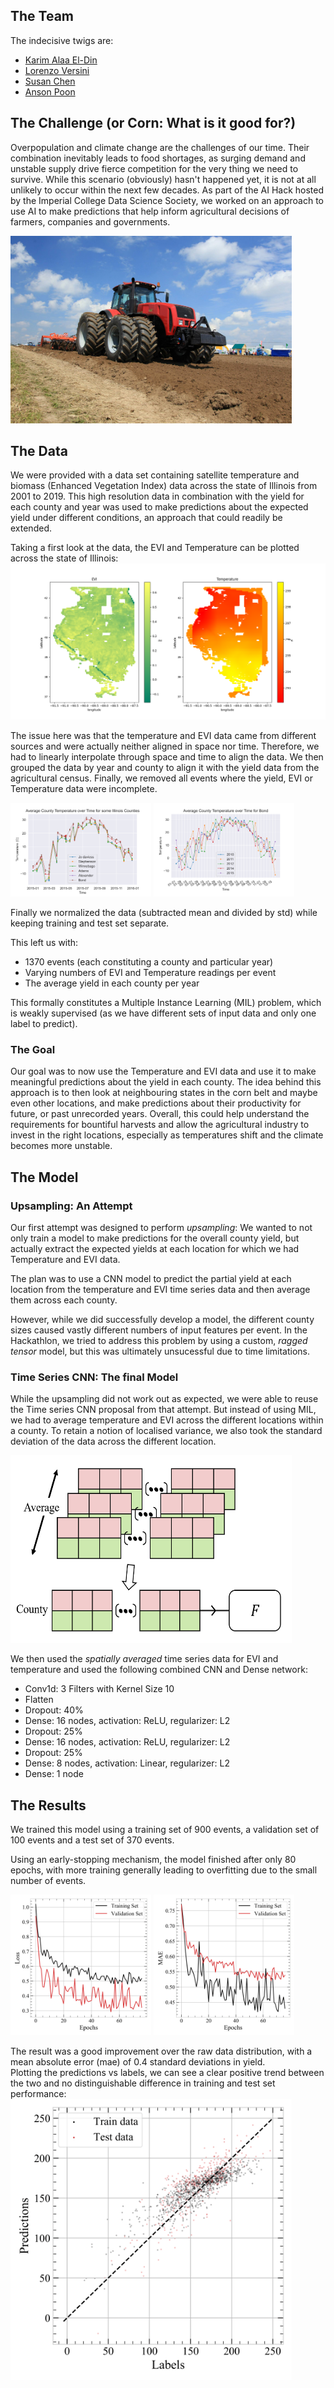 ## The Team

The indecisive twigs are:
* [Karim Alaa El-Din](https://github.com/karimaed)
* [Lorenzo Versini](https://github.com/versolollo)
* [Susan Chen](https://github.com/xiousangchen)
* [Anson Poon](https://github.com/ansonpoon166)

## The Challenge (or Corn: What is it good for?)

Overpopulation and climate change are the challenges of our time. Their combination inevitably leads to food shortages, as surging demand and unstable supply drive fierce competition for the very thing we need to survive. While this scenario (obviously) hasn't happened yet, it is not at all unlikely to occur within the next few decades. As part of the AI Hack hosted by the Imperial College Data Science Society, we worked on an approach to use AI to make predictions that help inform agricultural decisions of farmers, companies and governments.

<img src="https://raw.githubusercontent.com/karimaed/AIHack/gh-pages/images/machine.jpg" alt="A Machine"
	title="Using machines to improve agriculture since 1881" width="450" height="300" />

## The Data

We were provided with a data set containing satellite temperature and biomass (Enhanced Vegetation Index) data across the state of Illinois from 2001 to 2019. This high resolution data in combination with the yield for each county and year was used to make predictions about the expected yield under different conditions, an approach that could readily be extended.

Taking a first look at the data, the EVI and Temperature can be plotted across the state of Illinois:
![Input Data Maps](/images/maps.png)

The issue here was that the temperature and EVI data came from different sources and were actually neither aligned in space nor time. Therefore, we had to linearly interpolate through space and time to align the data. We then grouped the data by year and county to align it with the yield data from the agricultural census. Finally, we removed all events where the yield, EVI or Temperature data were incomplete.

<img src="https://raw.githubusercontent.com/karimaed/AIHack/gh-pages/images/2015%20temperature%20plot%20for%20many%20counties.png" alt="County Temperatures"
	title="Many County Temperatures" width="225" height="150" />
<img src="https://raw.githubusercontent.com/karimaed/AIHack/gh-pages/images/bond.png" alt="Bond County Temperatures"
	title="Bond County Temperatures" width="225" height="150" />

Finally we normalized the data (subtracted mean and divided by std) while keeping training and test set separate.

This left us with:

* 1370 events (each constituting a county and particular year)
* Varying numbers of EVI and Temperature readings per event
* The average yield in each county per year

This formally constitutes a Multiple Instance Learning (MIL) problem, which is weakly supervised (as we have different sets of input data and only one label to predict).

### The Goal

Our goal was to now use the Temperature and EVI data and use it to make meaningful predictions about the yield in each county. The idea behind this approach is to then look at neighbouring states in the corn belt and maybe even other locations, and make predictions about their productivity for future, or past unrecorded years. Overall, this could help understand the requirements for bountiful harvests and allow the agricultural industry to invest in the right locations, especially as temperatures shift and the climate becomes more unstable.

## The Model

### Upsampling: An Attempt

Our first attempt was designed to perform _upsampling_: We wanted to not only train a model to make predictions for the overall county yield, but actually extract the expected yields at each location for which we had Temperature and EVI data.

The plan was to use a CNN model to predict the partial yield at each location from the temperature and EVI time series data and then average them across each county.

However, while we did successfully develop a model, the different county sizes caused vastly different numbers of input features per event. In the Hackathlon, we tried to address this problem by using a custom, _ragged tensor_ model, but this was ultimately unsucessful due to time limitations.

### Time Series CNN: The final Model

While the upsampling did not work out as expected, we were able to reuse the Time series CNN proposal from that attempt. But instead of using MIL, we had to average temperature and EVI across the different locations within a county. To retain a notion of localised variance, we also took the standard deviation of the data across the different location.

<img src="https://raw.githubusercontent.com/karimaed/AIHack/gh-pages/images/new_algorithm.PNG" alt="Our Model"
	title="Our Model" width="450" height="300" />

We then used the _spatially averaged_ time series data for EVI and temperature and used the following combined CNN and Dense network:

* Conv1d: 3 Filters with Kernel Size 10
* Flatten
* Dropout: 40%
* Dense: 16 nodes, activation: ReLU, regularizer: L2
* Dropout: 25%
* Dense: 16 nodes, activation: ReLU, regularizer: L2
* Dropout: 25%
* Dense: 8 nodes, activation: Linear, regularizer: L2
* Dense: 1 node


## The Results

We trained this model using a training set of 900 events, a validation set of 100 events and a test set of 370 events.  

Using an early-stopping mechanism, the model finished after only 80 epochs, with more training generally leading to overfitting due to the small number of events.


<img src="https://raw.githubusercontent.com/karimaed/AIHack/gh-pages/images/epochloss-1.png" alt="Loss History"
	title="Loss History" width="225" height="225" />
<img src="https://raw.githubusercontent.com/karimaed/AIHack/gh-pages/images/epochmae-1.png" alt="MAE History"
	title="MAE History" width="225" height="225" />

The result was a good improvement over the raw data distribution, with a mean absolute error (mae) of 0.4 standard deviations in yield.  
Plotting the predictions vs labels, we can see a clear positive trend between the two and no distinguishable difference in training and test set performance:
<img src="https://raw.githubusercontent.com/karimaed/AIHack/gh-pages/images/labelprediction-1.png" alt="Predictions vs Labels"
	title="Predictions vs Labels (normalized)" width="450" height="450" />
